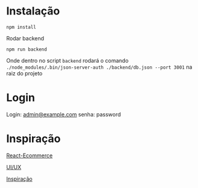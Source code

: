 
# Instalação

`npm install`


Rodar backend

`npm run backend`

Onde dentro no script `backend` rodará o comando `./node_modules/.bin/json-server-auth ./backend/db.json --port 3001` na raiz do projeto 

# Login

Login: admin@example.com
senha: password



# Inspiração

[React-Ecommerce](https://github.com/sitepoint-editors/React-Ecommerce)

[UI/UX](https://www.figma.com/file/k3vZl8UTyHS3c66qsLgUBA/Site-Sou-%2B-Store?node-id=0%3A1)

[Inspiração](https://salinaka-ecommerce.web.app/)
